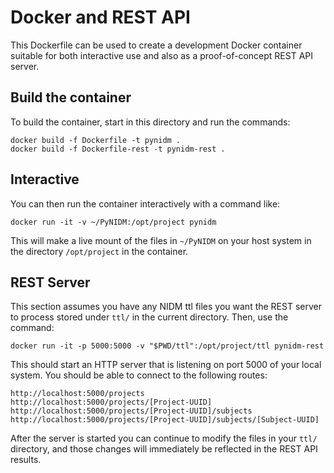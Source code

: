 # Docker and REST API

This Dockerfile can be used to create a development Docker container suitable
for both interactive use and also as a proof-of-concept REST API server.

## Build the container

To build the container, start in this directory and run the commands:

```
docker build -f Dockerfile -t pynidm .
docker build -f Dockerfile-rest -t pynidm-rest .
```

## Interactive

You can then run the container interactively with a command like:

```
docker run -it -v ~/PyNIDM:/opt/project pynidm
```

This will make a live mount of the files in `~/PyNIDM` on your host system in
the directory `/opt/project` in the container.

## REST Server

This section assumes you have any NIDM ttl files you want the REST server to
process stored under `ttl/` in the current directory.  Then, use the command:

```
docker run -it -p 5000:5000 -v "$PWD/ttl":/opt/project/ttl pynidm-rest
```

This should start an HTTP server that is listening on port 5000 of your
local system.  You should be able to connect to the following routes:

```
http://localhost:5000/projects
http://localhost:5000/projects/[Project-UUID]
http://localhost:5000/projects/[Project-UUID]/subjects
http://localhost:5000/projects/[Project-UUID]/subjects/[Subject-UUID]
```

After the server is started you can continue to modify the files in your `ttl/`
directory, and those changes will immediately be reflected in the REST API
results.
